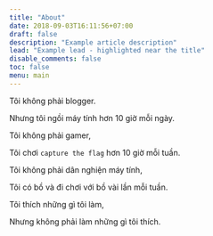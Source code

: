 ```yaml
---
title: "About"
date: 2018-09-03T16:11:56+07:00
draft: false
description: "Example article description"
lead: "Example lead - highlighted near the title"
disable_comments: false 
toc: false
menu: main 
---
```


Tôi không phải blogger.

Nhưng tôi ngồi máy tính hơn 10 giờ mỗi ngày.

Tôi không phải gamer,

Tôi chơi `capture the flag` hơn 10 giờ mỗi tuần.

Tôi không phải dân nghiện máy tính,

Tôi có bồ và đi chơi với bồ vài lần mỗi tuần.

Tôi thích những gì tôi làm,

Nhưng không phải làm những gì tôi thích.

